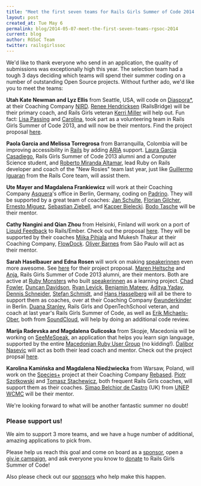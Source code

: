 ```yaml
---
title: "Meet the first seven teams for Rails Girls Summer of Code 2014!"
layout: post
created_at: Tue May 6
permalink: blog/2014-05-07-meet-the-first-seven-teams-rgsoc-2014
current: blog
author: RGSoC Team
twitter: railsgirlssoc
---
```


We'd like to thank everyone who send in an application, the quality of
submissions was exceptionally high this year. The selection team had a tough 3
days deciding which teams will spend their summer coding on a number of
outstanding Open Source projects. Without further ado, we'd like you to meet
the teams:

**Utah Kate Newman and Lyz Ellis** from Seattle, USA, will code on
[Diaspora*](https://diasporafoundation.org/), at their Coaching Company
[NIRD](http://nird.us/).
[Renee Hendricksen](https://github.com/reneedv) (RailsBridge)
will be their primary coach, and Rails Girls veteran
[Kerri Miller](https://github.com/kerrizor)
will help out. Fun fact:
[Lisa Passing](https://github.com/lislis) and
[Carolina](https://github.com/carolinagc),
took part as a volunteering team in Rails Girls Summer of Code 2013, and will
now be their mentors. Find the project proposal
[here](https://github.com/rails-girls-summer-of-code/projects/issues/10).

**Paola Garcia and Melissa Torregrosa** from Barranquilla, Colombia will be
improving accessibility in [Rails](http://rubyonrails.org) by adding
[ARIA](http://www.w3.org/TR/wai-aria) support.
[Laura Garcia Casadiego](https://github.com/lauragarcia),
Rails Girls Summer of Code 2013 alumni and a Computer Science student, and
[Roberto Miranda Altamar](https://github.com/robertomiranda),
lead Ruby on Rails developer and coach of the "New Rosies"
team last year, just like
[Guillermo Iguaran](https://github.com/guilleiguaran)
from the Rails Core team, will assist them.

**Ute Mayer and Magdalena Frankiewicz** will work at their
Coaching Company [Asquera](http://asquera.de/)'s office in Berlin, Germany, coding on
[Padrino](http://padrinorb.com/). They will be supported by a great team of coaches:
[Jan Schulte](https://github.com/schultyy),
[Florian Gilcher](https://github.com/skade),
[Ernesto Miguez](https://github.com/emig),
[Sebastian Ziebell](https://github.com/justahero), and
[Kacper Bielecki](https://github.com/kazjote).
[Bodo Tasche](https://github.com/bitboxer) will be their mentor.

**Cathy Nangini and Qian Zhou** from Helsinki, Finland will work on a port of
[Liquid Feedback](http://liquidfeedback.org/) to Rails/Ember. Check out the proposal
[here](https://github.com/rails-girls-summer-of-code/projects/issues/13).
They will be supported by their coaches
[Miika Pihjala](https://github.com/zonpantli) and
Mukesh Thakur
at their Coaching Company, [FlowDock](https://www.flowdock.com/).
[Oliver Barnes](https://github.com/oliverbarnes)
from São Paulo will act as their mentor.

**Sarah Haselbauer and Edna Rosen** will work on making
[speakerinnen](http://speakerinnen.org/) even more awesome.
See [here](https://github.com/rails-girls-summer-of-code/projects/issues/2)
for their project proposal.
[Maren Heltsche](https://github.com/zaziemo) and
[Anja](https://github.com/tyranja),
Rails Girls Summer of Code 2013 alumni, are their mentors.
Both are active at [Ruby Monsters](https://github.com/rubymonsters)
who built [speakerinnen](http://speakerinnen.org/) as a learning project.
[Chad Fowler](http://chadfowler.com),
[Duncan Davidson](http://duncandavidson.com),
[Ryan Levick](https://github.com/rylev),
[Benjamin Mateev](https://github.com/benjaminmateev),
[Aditya Yadav](https://github.com/netroy),
[Dennis Schneider](http://www.dennis-schneider.com/),
[Stefan Schmidt](https://github.com/schlubbi), and
[Hans Hasselberg](http://hans.io/)
will all be there to support them as coaches, over at their Coaching Company
[6wunderkinder](http://www.6wunderkinder.com/en/#/welcome) in Berlin.
[Duana Stanley](https://github.com/starkcoffee),
Rails Girls and OpenTechSchool veteran, and coach at
last year's Rails Girls Summer of Code, as well as
[Erik Michaels-Ober](https://github.com/sferik), both from
[SoundCloud](http://soundcloud.com),
will help by doing an additional code review.

**Marija Radevska and Magdalena Gulicoska** from Skopje, Macedonia will be
working on
[SeeMeSpeak](http://seemespeak.org/),
an application that helps you learn sign language, supported by the entire
[Macedonian Ruby User Group](https://twitter.com/mk_rug) (no kidding!).
[Dalibor Nasevic](https://github.com/dalibor) will act as both their
lead coach and mentor. Check out the project propsal
[here]( https://github.com/rails-girls-summer-of-code/projects/issues/23).

**Karolina Kamińska and Magdalena Niedźwiecka** from Warsaw, Poland, will work on the
[Species+](https://github.com/rails-girls-summer-of-code/projects/issues/14)
project at their Coaching Company
[Rebased](http://www.rebased.pl/).
[Piotr Szotkowski](https://twitter.com/chastell) and
[Tomasz Stachewicz](https://twitter.com/_tomash), both frequent Rails Girls
coaches, will support them as their coaches.
[Simao Belchior de Castro](https://github.com/simaob) (UK) from
[UNEP WCMC](http://www.unep-wcmc.org/)
will be their mentor.

We're looking forward to what will be another fantastic summer no doubt!

### Please support us!

We aim to support 3 more teams, and we have a huge number of additional,
amazing applications to pick from.

Please help us reach this goal and come on board as a
[sponsor](http://railsgirlssummerofcode.org/sponsors/packages),
open a [giv.ie campaign](https://www.givie.io),
and ask everyone you know to
[donate](http://railsgirlssummerofcode.org/campaign/)
to Rails Girls Summer of Code!

Also please check out our [sponsors](http://railsgirlssummerofcode.org/sponsors)
who help make this happen.



